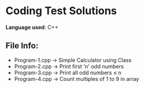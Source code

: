 # Coding Test Solutions

**Language used**: C++

## File Info:
- Program-1.cpp → Simple Calculator using Class
- Program-2.cpp → Print first 'n' odd numbers
- Program-3.cpp → Print all odd numbers ≤ n
- Program-4.cpp → Count multiples of 1 to 9 in array
